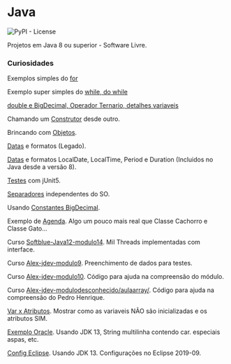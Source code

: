 # Java


![PyPI - License](https://img.shields.io/pypi/l/Django.svg?style=for-the-badge)


Projetos em Java 8 ou superior - Software Livre.

### Curiosidades

Exemplos simples do [for](jse/Elementar/src/xyz/infodata/elementar/LoopFor.java)

Exemplo super simples do [while, do while](jse/Elementar/src/xyz/infodata/elementar/LoopWhile.java)

[double e BigDecimal, Operador Ternario, detalhes variaveis](Elementar/src/xyz/infodata) 

Chamando um [Construtor](jse/Elementar/src/xyz/infodata/elementar/construtor) desde outro.

Brincando com [Objetos](jse/Elementar/src/xyz/infodata/elementar/objetos). 

[Datas](jse/Elementar/src/xyz/infodata/elementar/data) e formatos (Legado).

[Datas](jse/Elementar/src/xyz/infodata/elementar/data/thread/safe/App.java) e formatos LocalDate, LocalTime, Period e Duration (Incluidos no Java desde a versão 8).

[Testes](jse/Elementar/src/xyz/infodata/elementar/testesjunit) com jUnit5.

[Separadores](jse/Elementar/src/xyz/infodata/elementar/teste/codigo) independentes do SO.

Usando [Constantes BigDecimal](jse/Elementar/src/xyz/infodata/elementar/constantes/bigdecimal).

Exemplo de [Agenda](jse/Elementar/src/xyz/infodata/elementar/agenda). Algo um pouco mais real que Classe Cachorro e Classe Gato...

Curso [Softblue-Java12-modulo14](threads/implementando/ImplementandoThreads/UsarThreadViaInterfaces/src/xyz/infodata/interfaces/threads/mil). Mil Threads implementadas com interface.

Curso [Alex-jdev-modulo9](jse/Elementar/src/xyz/infodata/alex_jdev/modulo9). Preenchimento de dados para testes.

Curso [Alex-jdev-modulo10](Elementar/src/xyz/infodata/alex_jdev/modulo10). Código para ajuda na compreensão do módulo.

Curso [Alex-jdev-modulodesconhecido/aulaarray/](jse/Elementar/src/xyz/infodata/alex_jdev/modulodesconhecido/aulaarray/). Código para ajuda na compreensão do Pedro Henrique.

[Var x Atributos](jse/Elementar/src/xyz/infodata/elementar/atributosxvar/). Mostrar como as variaveis NÃO são inicializadas e os atributos SIM.

[Exemplo Oracle](Elementar/src/oracle/). Usando JDK 13, String multilinha contendo car. especiais aspas, etc.

[Config Eclipse](Elementar/src/a/config/eclipse/README.md). Usando JDK 13. Configurações no Eclipse 2019-09.

